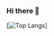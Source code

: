 ### Hi there 👋

[![Top Langs](https://github-readme-stats.vercel.app/api/top-langs/?username=MikolajSzawerda&layout=pie)]
